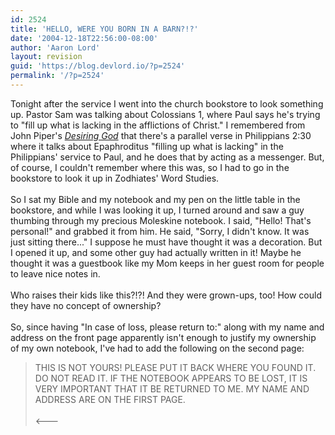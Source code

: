 ```yaml
---
id: 2524
title: 'HELLO, WERE YOU BORN IN A BARN?!?'
date: '2004-12-18T22:56:00-08:00'
author: 'Aaron Lord'
layout: revision
guid: 'https://blog.devlord.io/?p=2524'
permalink: '/?p=2524'
---
```


Tonight after the service I went into the church bookstore to look something up.  Pastor Sam was talking about Colossians 1, where Paul says he's trying to "fill up what is lacking in the afflictions of Christ."  I remembered from John Piper's <a href="http://www.amazon.com/exec/obidos/ASIN/1590521196/lbmusic"><i>Desiring God</i></a> that there's a parallel verse in Philippians 2:30 where it talks about Epaphroditus "filling up what is lacking" in the Philippians' service to Paul, and he does that by acting as a messenger.  But, of course, I couldn't remember where this was, so I had to go in the bookstore to look it up in Zodhiates' Word Studies.<br /><br />So I sat my Bible and my notebook and my pen on the little table in the bookstore, and while I was looking it up, I turned around and saw a guy thumbing through my precious Moleskine notebook.  I said, "Hello!  That's personal!" and grabbed it from him.  He said, "Sorry, I didn't know.  It was just sitting there..."  I suppose he must have thought it was a decoration.  But I opened it up, and some other guy had actually written in it!  Maybe he thought it was a guestbook like my Mom keeps in her guest room for people to leave nice notes in.<br /><br />Who raises their kids like this?!?!  And they were grown-ups, too!  How could they have no concept of ownership?<br /><br />So, since having "In case of loss, please return to:" along with my name and address on the front page apparently isn't enough to justify my ownership of my own notebook, I've had to add the following on the second page:<br /><blockquote>THIS IS NOT YOURS!  PLEASE PUT IT BACK WHERE YOU FOUND IT.  DO NOT READ IT.  IF THE NOTEBOOK APPEARS TO BE LOST, IT IS VERY IMPORTANT THAT IT BE RETURNED TO ME.  MY NAME AND ADDRESS ARE ON THE FIRST PAGE. <br /><br />&lt;---</blockquote><div class="blogger-post-footer"></div>